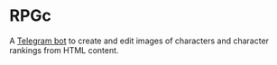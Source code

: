 # RPGc

A [Telegram bot](https://core.telegram.org/bots/) to create and edit images of characters and character rankings from HTML content.